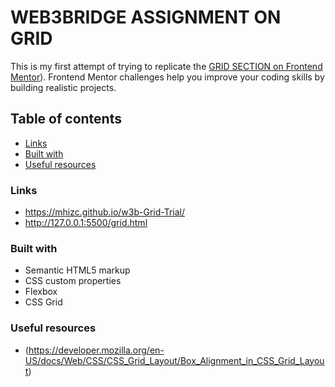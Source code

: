 # WEB3BRIDGE ASSIGNMENT ON GRID

This is my first attempt of trying to replicate the [GRID SECTION on Frontend Mentor](https://www.frontendmentor.io/challenges/testimonials-grid-section-Nnw6J7Un7)). Frontend Mentor challenges help you improve your coding skills by building realistic projects. 

## Table of contents

  - [Links](#links)
  - [Built with](#built-with)
  - [Useful resources](#useful-resources)



### Links

- https://mhizc.github.io/w3b-Grid-Trial/
- http://127.0.0.1:5500/grid.html

### Built with

- Semantic HTML5 markup
- CSS custom properties
- Flexbox
- CSS Grid

### Useful resources

- (https://developer.mozilla.org/en-US/docs/Web/CSS/CSS_Grid_Layout/Box_Alignment_in_CSS_Grid_Layout)
